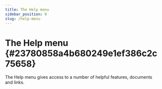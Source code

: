 ```yaml
---
title: The Help menu
sidebar_position: 0
slug: /help-menu
---
```


# The Help menu {#23780858a4b680249e1ef386c2c75658}

The Help menu gives access to a number of helpful features, documents and links.

